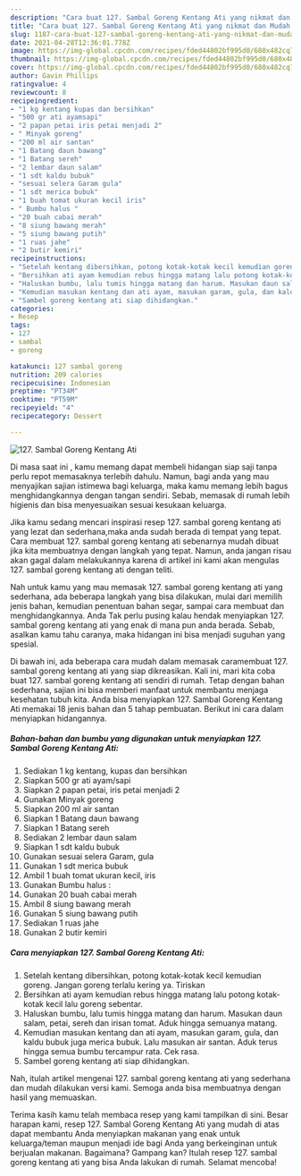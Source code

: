 ```yaml
---
description: "Cara buat 127. Sambal Goreng Kentang Ati yang nikmat dan Mudah Dibuat"
title: "Cara buat 127. Sambal Goreng Kentang Ati yang nikmat dan Mudah Dibuat"
slug: 1187-cara-buat-127-sambal-goreng-kentang-ati-yang-nikmat-dan-mudah-dibuat
date: 2021-04-28T12:36:01.778Z
image: https://img-global.cpcdn.com/recipes/fded44802bf995d0/680x482cq70/127-sambal-goreng-kentang-ati-foto-resep-utama.jpg
thumbnail: https://img-global.cpcdn.com/recipes/fded44802bf995d0/680x482cq70/127-sambal-goreng-kentang-ati-foto-resep-utama.jpg
cover: https://img-global.cpcdn.com/recipes/fded44802bf995d0/680x482cq70/127-sambal-goreng-kentang-ati-foto-resep-utama.jpg
author: Gavin Phillips
ratingvalue: 4
reviewcount: 8
recipeingredient:
- "1 kg kentang kupas dan bersihkan"
- "500 gr ati ayamsapi"
- "2 papan petai iris petai menjadi 2"
- " Minyak goreng"
- "200 ml air santan"
- "1 Batang daun bawang"
- "1 Batang sereh"
- "2 lembar daun salam"
- "1 sdt kaldu bubuk"
- "sesuai selera Garam gula"
- "1 sdt merica bubuk"
- "1 buah tomat ukuran kecil iris"
- " Bumbu halus "
- "20 buah cabai merah"
- "8 siung bawang merah"
- "5 siung bawang putih"
- "1 ruas jahe"
- "2 butir kemiri"
recipeinstructions:
- "Setelah kentang dibersihkan, potong kotak-kotak kecil kemudian goreng. Jangan goreng terlalu kering ya. Tiriskan"
- "Bersihkan ati ayam kemudian rebus hingga matang lalu potong kotak-kotak kecil lalu goreng sebentar."
- "Haluskan bumbu, lalu tumis hingga matang dan harum. Masukan daun salam, petai, sereh dan irisan tomat. Aduk hingga semuanya matang."
- "Kemudian masukan kentang dan ati ayam, masukan garam, gula, dan kaldu bubuk juga merica bubuk. Lalu masukan air santan. Aduk terus hingga semua bumbu tercampur rata. Cek rasa."
- "Sambel goreng kentang ati siap dihidangkan."
categories:
- Resep
tags:
- 127
- sambal
- goreng

katakunci: 127 sambal goreng 
nutrition: 209 calories
recipecuisine: Indonesian
preptime: "PT34M"
cooktime: "PT59M"
recipeyield: "4"
recipecategory: Dessert

---
```



![127. Sambal Goreng Kentang Ati](https://img-global.cpcdn.com/recipes/fded44802bf995d0/680x482cq70/127-sambal-goreng-kentang-ati-foto-resep-utama.jpg)

Di masa  saat ini , kamu memang dapat membeli hidangan siap saji tanpa perlu repot memasaknya terlebih dahulu. Namun, bagi anda yang mau menyajikan sajian istimewa bagi keluarga, maka kamu memang lebih bagus menghidangkannya dengan tangan sendiri. Sebab, memasak di rumah lebih higienis dan bisa menyesuaikan sesuai kesukaan keluarga.

Jika kamu sedang mencari inspirasi resep 127. sambal goreng kentang ati yang lezat dan sederhana,maka anda sudah berada di tempat yang tepat. Cara membuat 127. sambal goreng kentang ati  sebenarnya mudah dibuat jika kita membuatnya dengan langkah yang tepat. Namun, anda jangan risau akan gagal dalam melakukannya 
karena di artikel ini kami akan mengulas 127. sambal goreng kentang ati dengan teliti.  



Nah untuk kamu yang mau memasak 127. sambal goreng kentang ati yang sederhana, ada beberapa langkah yang bisa dilakukan, mulai dari memilih jenis bahan, kemudian penentuan bahan segar, sampai cara membuat dan menghidangkannya. Anda Tak perlu pusing kalau hendak menyiapkan 127. sambal goreng kentang ati yang enak di mana pun anda berada. Sebab, asalkan kamu  tahu caranya, maka hidangan ini bisa menjadi suguhan yang spesial.

Di bawah ini, ada beberapa cara mudah dalam memasak caramembuat 127. sambal goreng kentang ati yang siap dikreasikan. Kali ini, mari kita coba buat 127. sambal goreng kentang ati sendiri di rumah. Tetap dengan bahan sederhana, sajian ini bisa memberi manfaat untuk membantu menjaga kesehatan tubuh kita. Anda bisa menyiapkan 127. Sambal Goreng Kentang Ati memakai 18 jenis bahan dan 5 tahap pembuatan. Berikut ini cara dalam menyiapkan hidangannya.

<!--inarticleads1-->

##### Bahan-bahan dan bumbu yang digunakan untuk menyiapkan 127. Sambal Goreng Kentang Ati:

1. Sediakan 1 kg kentang, kupas dan bersihkan
1. Siapkan 500 gr ati ayam/sapi
1. Siapkan 2 papan petai, iris petai menjadi 2
1. Gunakan  Minyak goreng
1. Siapkan 200 ml air santan
1. Siapkan 1 Batang daun bawang
1. Siapkan 1 Batang sereh
1. Sediakan 2 lembar daun salam
1. Siapkan 1 sdt kaldu bubuk
1. Gunakan sesuai selera Garam, gula
1. Gunakan 1 sdt merica bubuk
1. Ambil 1 buah tomat ukuran kecil, iris
1. Gunakan  Bumbu halus :
1. Gunakan 20 buah cabai merah
1. Ambil 8 siung bawang merah
1. Gunakan 5 siung bawang putih
1. Sediakan 1 ruas jahe
1. Gunakan 2 butir kemiri




<!--inarticleads2-->

##### Cara menyiapkan 127. Sambal Goreng Kentang Ati:

1. Setelah kentang dibersihkan, potong kotak-kotak kecil kemudian goreng. Jangan goreng terlalu kering ya. Tiriskan
1. Bersihkan ati ayam kemudian rebus hingga matang lalu potong kotak-kotak kecil lalu goreng sebentar.
1. Haluskan bumbu, lalu tumis hingga matang dan harum. Masukan daun salam, petai, sereh dan irisan tomat. Aduk hingga semuanya matang.
1. Kemudian masukan kentang dan ati ayam, masukan garam, gula, dan kaldu bubuk juga merica bubuk. Lalu masukan air santan. Aduk terus hingga semua bumbu tercampur rata. Cek rasa.
1. Sambel goreng kentang ati siap dihidangkan.




Nah, itulah artikel mengenai  127. sambal goreng kentang ati  yang sederhana dan mudah dilakukan versi kami. Semoga anda bisa membuatnya dengan hasil yang memuaskan. 

Terima kasih kamu telah membaca resep yang kami tampilkan di sini. Besar harapan kami, resep  127. Sambal Goreng Kentang Ati yang mudah di atas dapat membantu Anda menyiapkan makanan yang enak untuk keluarga/teman maupun menjadi ide bagi Anda yang berkeinginan untuk berjualan makanan. Bagaimana? Gampang kan? Itulah resep 127. sambal goreng kentang ati yang bisa Anda lakukan di rumah. Selamat mencoba!

